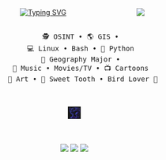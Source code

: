 <div align="center">
<a href="https://git.io/typing-svg"><img src="https://readme-typing-svg.demolab.com?font=Monoton&pause=1000&color=FE0000&center=true&multiline=true&width=435&lines=Hello+Hello...;I'm+3ric." alt="Typing SVG" /></a>
<img src="https://i5.walmartimages.com/asr/1de8fca5-2ef0-4490-bbce-35f6e94c5626.29c9e90d1bffea7c4e3336833765c6a6.png?odnHeight=768&odnWidth=768&odnBg=FFFFFF" width="25%" align="right" />
<br><br>
<pre>
    🕵️ OSINT • 🌎 GIS • 
    💻 Linux • Bash • 🐍 Python 
    📖 Geography Major • 
    🎸 Music • Movies/TV • 📺 Cartoons 
    🐰 Art • 🍬 Sweet Tooth • Bird Lover 🐧
</pre>
<br><br>
<img src="https://github.com/3ricVald3z/3ricVald3z/blob/main/patternbase-8-bit.gif" height="5%" width="5%"/>
<br><br><br>

[![](https://img.shields.io/badge/Instagram-E4405F?style=for-the-badge&logo=instagram&logoColor=white)](https://www.instagram.com/animation_n_t00ns_4_u)
[![](https://img.shields.io/badge/X-000000?style=for-the-badge&logo=x&logoColor=white)](https://x.com/3ricVald3z)
 <a href="https://wigle.net">
<img border="0" src="https://wigle.net/bi/gi4aeUe81XNSrEXqPhqRUQ.png">
</a>



</div>
